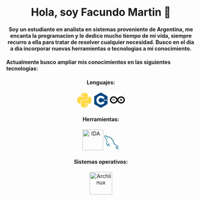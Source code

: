 <div id="header" align="center">
  <h1 align="center">Hola, soy Facundo Martin 👋</h1>
  <h4 align="center">Soy un estudiante en analista en sistemas proveniente de Argentina, me encanta la programacion y le dedico mucho tiempo de mi vida, siempre recurro a ella para tratar de resolver cualquier necesidad. Busco en el dia a dia incorporar nuevas herramientas o tecnologias a mi conocimiento.</h4>
  <h4 align="left">Actualmente busco ampliar mis conocimientos en las siguientes tecnologías:</h4>
  <div id="div2" align="center">
    <h4>Lenguajes:</h4>
    <img src= "https://github.com/devicons/devicon/blob/master/icons/python/python-plain.svg" title= "Python" widht= "40" height= "40">
    <img src="https://github.com/devicons/devicon/blob/master/icons/cplusplus/cplusplus-plain.svg" title="C++" width="40" height="40">
    <img src="https://github.com/devicons/devicon/blob/master/icons/arduino/arduino-plain.svg" title="Arduino" width="40" height="40">
    <h4>Herramientas:</h4>
    <img src="https://i.ibb.co/Px9LcTq/IDA-fotor-bg-remover-20230605202953-2.png" title="IDA" width="55" height="55">
    <img src="https://github.com/devicons/devicon/blob/master/icons/mysql/mysql-plain.svg" title="MySql" width="40" height="40">
    <h4>Sistemas operativos:</h4>
    <img src="https://i.ibb.co/GsKWyj3/pngwing-com.png" title="Archlinux" width="60" height="60">
  </div>
</div>
